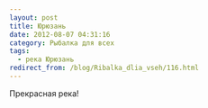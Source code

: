 ```yaml
---
layout: post
title: Юрюзань
date: 2012-08-07 04:31:16
category: Рыбалка для всех
tags:
  - река Юрюзань
redirect_from: /blog/Ribalka_dlia_vseh/116.html
---
```

Прекрасная река!
